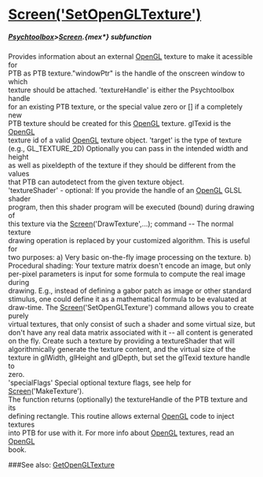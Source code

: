 # [Screen('SetOpenGLTexture')](Screen-SetOpenGLTexture) 
##### [Psychtoolbox](Pyschtoolbox)>[Screen](Screen).{mex*} subfunction


Provides information about an external [OpenGL](OpenGL) texture to make it acessible for  
PTB as PTB texture."windowPtr" is the handle of the onscreen window to which  
texture should be attached. 'textureHandle' is either the Psychtoolbox handle  
for an existing PTB texture, or the special value zero or [] if a completely new  
PTB texture should be created for this [OpenGL](OpenGL) texture. glTexid is the [OpenGL](OpenGL)  
texture id of a valid [OpenGL](OpenGL) texture object. 'target' is the type of texture  
(e.g., GL\_TEXTURE\_2D) Optionally you can pass in the intended width and height  
as well as pixeldepth of the texture if they should be different from the values  
that PTB can autodetect from the given texture object.  
'textureShader' - optional: If you provide the handle of an [OpenGL](OpenGL) GLSL shader  
program, then this shader program will be executed (bound) during drawing of  
this texture via the [Screen](Screen)('DrawTexture',...); command -- The normal texture  
drawing operation is replaced by your customized algorithm. This is useful for  
two purposes: a) Very basic on-the-fly image processing on the texture. b)  
Procedural shading: Your texture matrix doesn't encode an image, but only  
per-pixel parameters is input for some formula to compute the real image during  
drawing. E.g., instead of defining a gabor patch as image or other standard  
stimulus, one could define it as a mathematical formula to be evaluated at  
draw-time. The [Screen](Screen)('SetOpenGLTexture') command allows you to create purely  
virtual textures, that only consist of such a shader and some virtual size, but  
don't have any real data matrix associated with it -- all content is generated  
on the fly. Create such a texture by providing a textureShader that will  
algorithmically generate the texture content, and the virtual size of the  
texture in glWidth, glHeight and glDepth, but set the glTexid texture handle to  
zero.  
'specialFlags' Special optional texture flags, see help for  
[Screen](Screen)('MakeTexture').  
The function returns (optionally) the textureHandle of the PTB texture and its  
defining rectangle. This routine allows external [OpenGL](OpenGL) code to inject textures  
into PTB for use with it. For more info about [OpenGL](OpenGL) textures, read an [OpenGL](OpenGL)  
book.   


###See also:
[GetOpenGLTexture](Screen-GetOpenGLTexture)
